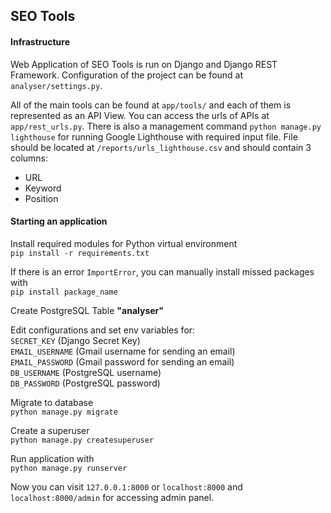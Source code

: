 ## **SEO Tools**

#### **Infrastructure**

Web Application of SEO Tools is run on Django and 
Django REST Framework. Configuration of the project can be found at `analyser/settings.py`.<br>

All of the main tools can be found at `app/tools/` and each of them is represented as an API View. You can access the urls of APIs at `app/rest_urls.py`.
There is also a management command `python manage.py lighthouse` for running Google Lighthouse with required input file. File should be located at `/reports/urls_lighthouse.csv` and should contain 3 columns:
- URL
- Keyword
- Position

#### **Starting an application**

Install required modules for Python virtual environment<br>
`pip install -r requirements.txt`<br>

If there is an error `ImportError`, you can manually install missed packages with<br> 
`pip install package_name`

Create PostgreSQL Table **"analyser"**

Edit configurations and set env variables for: <br>
`SECRET_KEY` (Django Secret Key)<br>
`EMAIL_USERNAME` (Gmail username for sending an email)<br>
`EMAIL_PASSWORD` (Gmail password for sending an email)<br>
`DB_USERNAME` (PostgreSQL username)<br>
`DB_PASSWORD` (PostgreSQL password)<br>

Migrate to database<br>
`python manage.py migrate`<br>

Create a superuser<br>
`python manage.py createsuperuser`

Run application with<br>
`python manage.py runserver`

Now you can visit `127.0.0.1:8000` or `localhost:8000`
and `localhost:8000/admin` for accessing admin panel.


